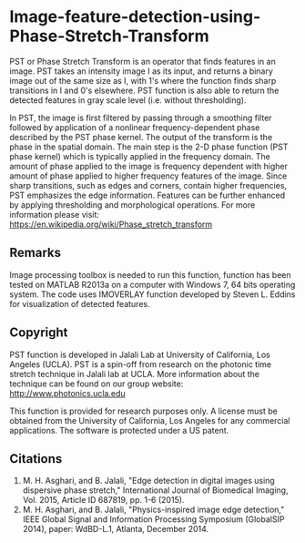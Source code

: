 # Image-feature-detection-using-Phase-Stretch-Transform

PST or Phase Stretch Transform is an operator that finds features in an image. PST takes an intensity image I as its input, and returns a   binary image out of the same size as I, with 1's where the function finds sharp transitions in I and 0's elsewhere. PST function is also able to return the detected features in gray scale level (i.e. without thresholding).

In PST, the image is first filtered by passing through a smoothing  filter followed by application of a nonlinear frequency-dependent phase  described by the PST phase kernel. The output of the transform is the  phase in the spatial domain. The main step is the 2-D phase function   (PST phase kernel) which is typically applied in the frequency domain.   The amount of phase applied to the image is frequency dependent with  higher amount of phase applied to higher frequency features of the  image. Since sharp transitions, such as edges and corners, contain  higher frequencies, PST emphasizes the edge information. Features can   be further enhanced by applying thresholding and morphological operations.
For more information please visit: https://en.wikipedia.org/wiki/Phase_stretch_transform

## Remarks

Image processing toolbox is needed to run this function, function has  been tested on MATLAB R2013a on a computer with Windows 7, 64 bits operating system.  The code uses IMOVERLAY function developed by Steven L. Eddins for visualization of detected features.

## Copyright

PST function  is developed in Jalali Lab at University of California,  Los Angeles (UCLA).  PST is a spin-off from research on the photonic time stretch technique in Jalali lab at UCLA.  More information about the technique can be found on our group  website: http://www.photonics.ucla.edu

This function is provided for research purposes only. A license must be  obtained from the University of California, Los Angeles for any commercial  applications. The software is protected under a US patent.

## Citations

1. M. H. Asghari, and B. Jalali, "Edge detection in digital images using dispersive phase stretch," International Journal of Biomedical Imaging, Vol. 2015, Article ID 687819, pp. 1-6 (2015).
2. M. H. Asghari, and B. Jalali, "Physics-inspired image edge detection," IEEE Global Signal and Information Processing Symposium (GlobalSIP 2014), paper: WdBD-L.1, Atlanta, December 2014.
